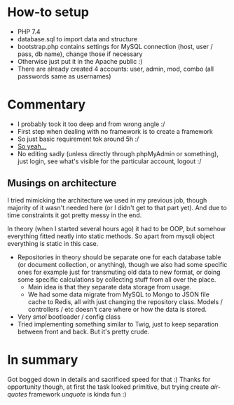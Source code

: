# How-to setup #

- PHP 7.4
- database.sql to import data and structure
- bootstrap.php contains settings for MySQL connection (host, user / pass, db name), change those if necessary
- Otherwise just put it in the Apache public :)
- There are already created 4 accounts: user, admin, mod, combo (all passwords same as usernames)

# Commentary #

- I probably took it too deep and from wrong angle :/
- First step when dealing with no framework is to create a framework
- So just basic requirement tok around 5h :/
- [So yeah...](https://www.youtube.com/watch?v=Wm2h0cbvsw8)
- No editing sadly (unless directly through phpMyAdmin or something), just login, see what's visible for the particular account, logout :/

## Musings on architecture ##

I tried mimicking the architecture we used in my previous job, though majority of it wasn't needed here (or I didn't get to that part yet).
And due to time constraints it got pretty messy in the end.

In theory (when I started several hours ago) it had to be OOP, but somehow everything fitted neatly into static methods.
So apart from mysqli object everything is static in this case.

- Repositories in theory should be separate one for each database table (or document collection, or anything), though we also had some specific ones for example just for transmuting old data to new format, or doing some specific calculations by collecting stuff from all over the place.
  - Main idea is that they separate data storage from usage.
  - We had some data migrate from MySQL to Mongo to JSON file cache to Redis, all with just changing the repository class. Models / controllers / etc doesn't care where or how the data is stored.
- Very _smol_ bootloader / config class
- Tried implementing something similar to Twig, just to keep separation between front and back. But it's pretty crude.

# In summary #

Got bogged down in details and sacrificed speed for that :)
Thanks for opportunity though, at first the task looked primitive, but trying create *air-quotes* framework *unquote* is kinda fun :)
